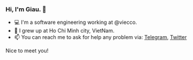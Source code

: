 ### Hi, I'm Giau. 👋

- 💻 I'm a software engineering working at @viecco. 
- 🏡 I grew up at Ho Chi Minh city, VietNam.
- 📫 You can reach me to ask for help any problem via: [Telegram](https://t.me/giautm), [Twitter](https://twitter.com/giau_tm)

Nice to meet you!
<!--
**giautm/giautm** is a ✨ _special_ ✨ repository because its `README.md` (this file) appears on your GitHub profile.

Here are some ideas to get you started:

- 🔭 I’m currently working on ...
- 🌱 I’m currently learning ...
- 👯 I’m looking to collaborate on ...
- 🤔 I’m looking for help with ...
- 💬 Ask me about ...
- 😄 Pronouns: ...
- ⚡ Fun fact: ...
-->
